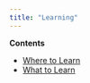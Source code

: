 ```yaml
---
title: "Learning"
---
```


**Contents**
- [Where to Learn](notes/perdev/learning/where-to-learn.md)
- [What to Learn](notes/perdev/learning/what-to-learn.md)